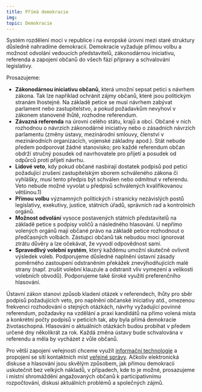 ```yaml
---
title: Přímá demokracie
img:
topic: Demokracie
---
```


Systém rozdělení moci v republice i na evropské úrovni mezi staré struktury důsledně nahradíme demokracií. Demokracie vyžaduje přímou volbu a možnost odvolání vedoucích představitelů, zákonodárnou iniciativu, referenda a zapojení občanů do všech fází přípravy a schvalování legislativy.

Prosazujeme:

- **Zákonodárnou iniciativu občanů**, která umožní sepsat petici s návrhem zákona. Tak lze například ochránit zájmy občanů, které jsou politickým stranám lhostejné. Na základě petice se musí návrhem zabývat parlament nebo zastupitelstvo, a pokud požadavkům nevyhoví v zákonem stanovené lhůtě, rozhodne referendum.
- **Závazná referenda** na úrovni celého státu, krajů a obcí. Občané v nich rozhodnou o návrzích zákonodárné iniciativy nebo o zásadních návrzích parlamentu (změny ústavy, mezinárodní smlouvy, členství v mezinárodních organizacích, vojenské základny apod.). Stát nebude předem podporovat žádné stanovisko; pro každé referendum občan obdrží stručný posudek od navrhovatele pro přijetí a posudek od odpůrců proti přijetí návrhu.
- **Lidové veto**, kdy pokud občané nasbírají dostatek podpisů pod petici požadující zrušení zastupitelským sborem schváleného zákona či vyhlášky, musí tento předpis být schválen nebo odmítnut v referendu. Veto nebude možné vyvolat u předpisů schválených kvalifikovanou většinou.1)
- **Přímou volbu** významných politických i stranicky nezávislých postů legislativy, exekutivy, justice, státních úřadů, správních rad a kontrolních orgánů.
- **Možnost odvolání** vysoce postavených státních představitelů na základě petice s podpisy voličů a následného hlasování. U nepřímo volených orgánů mají občané právo na základě petice rozhodnout o předčasných volbách. Zástupci občanů tak nebudou moci ignorovat ztrátu důvěry a lze očekávat, že vyvodí odpovědnost sami.
- **Spravedlivý volební systém**, který každému umožní skutečně ovlivnit výsledek voleb. Podporujeme důsledné naplnění ústavní zásady poměrného zastoupení odstraněním překážek znevýhodňujících malé strany (např. zrušit volební klauzule a odstranit vliv vymezení a velikosti volebních obvodů). Podporujeme také široké využití preferenčního hlasování.

Ústavní zákon stanoví způsob kladení otázek v referendech, lhůty pro sběr podpisů požadujících veto, pro naplnění občanské iniciativy atd., omezenou frekvenci rozhodování o stejných otázkách, návrhy vyžadující povinné referendum, požadavky na vzdělání a praxi kandidátů na přímo volená místa a konkrétní počty podpisů v peticích tak, aby byla přímá demokracie životaschopná. Hlasování o aktuálních otázkách budou probíhat v předem určené dny několikrát za rok. Každá změna ústavy bude schvalována v referendu a měla by vycházet z vůle občanů.

Pro větší zapojení veřejnosti chceme využít [informační technologie][internet] a propojení se sítí kontaktních míst [veřejné správy][e-government]. Ačkoliv elektronická diskuse a hlasování jsou skvělým způsobem, jak přímou demokracii uskutečnit bez velkých nákladů, v případech, kde to je možné, prosazujeme i místní shromáždění angažovaných občanů k participativnímu rozpočtování, diskusi aktuálních problémů a společných zájmů.

[internet]: https://www.pirati.cz/program/internet
[e-government]: https://www.pirati.cz/program/e-government
